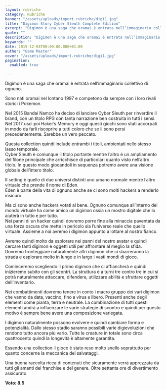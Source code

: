 ```yaml
---
layout: rubriche
category: Rubriche
banner: "/assets/uploads/import.rubriche/digi1.jpg"
title: "Digimon Story Cyber Sleuth Complete Edition"
excerpt: "Digimon è una saga che oramai è entrata nell’immaginario collettivo di ognuno. Sono nati oramai nel lontano 1997 e competono da sempre con i loro rivali storici i Pokemon. Nel 2015 Bandai Namco ha deciso di lanciare Cyber Sleuth per rinverdire il brand, con un titolo RPG con tanta narrazione ben costruita in tutti i [&hellip"
quote: ""
description: "Digimon è una saga che oramai è entrata nell’immaginario collettivo di ognuno. Sono nati oramai nel lontano 1997 e competono da sempre con i loro rivali storici i Pokemon. Nel 2015 Bandai Namco ha deciso di lanciare Cyber Sleuth per rinverdire il brand, con un titolo RPG con tanta narrazione ben costruita in tutti i [&hellip"
keywords: ""
date: 2019-12-04T00:00:00.000+01:00
author: "Game Master"
cover: "/assets/uploads/import.rubriche/digi1.jpg"
pagination:
  enabled: true

---
```


Digimon è una saga che oramai è entrata nell’immaginario collettivo di ognuno.

Sono nati oramai nel lontano 1997 e competono da sempre con i loro rivali storici i Pokemon.

Nel 2015 Bandai Namco ha deciso di lanciare Cyber Sleuth per rinverdire il brand, con un titolo RPG con tanta narrazione ben costruita in tutti i sensi. Nel 2017 uscì poi Haker’s Memory e oggi questi giochi sono stati accorpati in modo da farli riscoprire a tutti coloro che se li sono persi precedentemente. Sarebbe un vero peccato.

Questa collection quindi include entrambi i titoli, ambientati nello stesso lasso temporale.  
Cyber Sleuth è comunque il titolo portante mentre l’altro è un ampliamento del filone principale che arricchisce di particolari quanto visto nell’altro titolo. In questo modo giocandoli in sequenza potremo avere una visione globale dell’intero titolo.

Il setting è quello di due universi distinti uno umano normale mentre l’altro virtuale che prende il nome di Eden.  
Eden è parte della vita di ognuno anche se ci sono molti hackers a renderlo insicuro.

Ma ci sono anche hackers votati al bene. Ognuno comunque all’interno del mondo virtuale ha come amico un digimon ossia un mostro digitale che lo aiuterà in tutto e per tutto.  
Nei panni di un hacker quindi dovremo porre fine alla minaccia paventata da una forza oscura che mette in pericolo sia l’universo reale che quello virtuale. Assieme a noi avremo i digimon appunto a lottare al nostro fianco.

Avremo quindi molto da esplorare nei panni del nostro avatar e quindi cercare tanti digimon e oggetti utili per affrontare al meglio la sfida.  
Dovremo fronteggiare naturalmente altri digimon che ci sbarreranno la strada e esplorare molto in lungo e in largo i vasti mondi di gioco.

Cominceremo scegliendo il primo digimon che ci affiancherà e quindi inizieremo subito con gli scontri. La struttura è a turni tre contro tre in cui si potrà naturalmente attaccare, difendere, utilizzare abilità e sfruttare oggetti dell’inventario.

Nei combattimenti dovremo tenere in conto i macro gruppo dei vari digimon che vanno da data, vaccino, fino a virus e libero. Presenti anche degli elementi come pianta, terra e neutrale. La combinazione di tutti questi elementi andrà a influenzare le varie strategie di scontro e quindi per questo motivo è sempre bene avere una composizione variegata.

I digimon naturalmente possono evolvere e quindi cambiare forma e potenzialità. Dallo stesso stadio saranno possibili varie digievoluzioni che rendono tutto ancora più vario. Tutte le creature in totale sono circa quattrocento quindi la longevità è altamente garantita.

Essendo una collection il gioco è stato reso molto snello soprattutto per quanto concerne la meccanica dei salvataggi.

Una buona raccolta ricca di contenuti che sicuramente verrà apprezzata da tutti gli amanti del franchise e del genere. Oltre settanta ore di divertimento assicurato.

**Voto: 8.5**